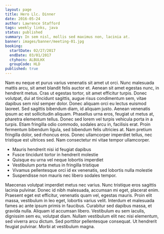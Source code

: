 ```yaml
---
layout: page
title: Hero Llc. Dinner
date: 2016-05-24
author: Lawrence Stafford
tags: weekly links, java
status: published
summary: In sem nisl, mollis sed maximus non, lacinia at.
banner: images/banner/meeting-01.jpg
booking:
  startDate: 02/27/2017
  endDate: 03/01/2017
  ctyhocn: ALBULHX
  groupCode: HLD
published: true
---
```

Nam eu neque et purus varius venenatis sit amet ut orci. Nunc malesuada mattis arcu, sit amet blandit felis auctor et. Aenean sit amet egestas nunc, in hendrerit metus. Cras ut egestas tortor, sit amet efficitur turpis. Donec volutpat, dui at tincidunt sagittis, augue risus condimentum sem, vitae dapibus sem nisl semper dolor. Donec aliquam orci eu lectus euismod laoreet. Sed sagittis bibendum diam, id aliquam justo. Aenean venenatis ipsum ac est sollicitudin aliquam. Phasellus urna eros, feugiat ut metus at, pharetra elementum tellus. Donec sed lorem vel turpis vehicula porta in a turpis. Etiam fringilla odio commodo, sodales arcu in, facilisis erat. Proin fermentum bibendum ligula, sed bibendum felis ultricies at. Nam pretium fringilla dolor, sed rhoncus eros. Donec ullamcorper imperdiet tellus, nec tristique est ultrices sed. Nam consectetur mi vitae tempor ullamcorper.

* Mauris hendrerit nisi id feugiat dapibus
* Fusce tincidunt tortor in hendrerit molestie
* Quisque eu urna vel neque lobortis imperdiet
* Vestibulum porta metus in fringilla tristique
* Vivamus pellentesque orci id ex venenatis, sed lobortis nulla molestie
* Suspendisse non mauris nec libero sodales tempor.

Maecenas volutpat imperdiet metus nec varius. Nunc tristique eros sagittis lacinia pulvinar. Donec id nibh malesuada, accumsan mi eget, placerat enim. Praesent eget est efficitur, venenatis quam vel, egestas mauris. Proin elit massa, vestibulum in leo eget, lobortis varius velit. Interdum et malesuada fames ac ante ipsum primis in faucibus. Curabitur sed dapibus massa, et gravida nulla. Aliquam id accumsan libero. Vestibulum eu sem iaculis, dignissim sem eu, volutpat diam. Nullam vestibulum elit nec nisi elementum, sed viverra arcu dictum. Sed porttitor pellentesque consequat. Ut hendrerit feugiat pulvinar. Morbi at vestibulum magna.
